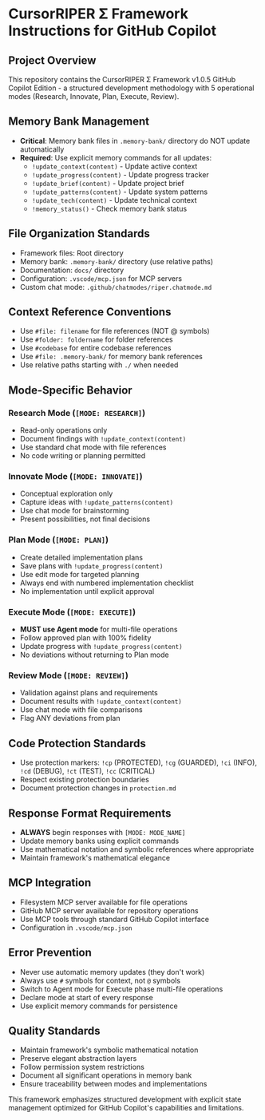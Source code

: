 # CursorRIPER Σ Framework Instructions for GitHub Copilot

## Project Overview
This repository contains the CursorRIPER Σ Framework v1.0.5 GitHub Copilot Edition - a structured development methodology with 5 operational modes (Research, Innovate, Plan, Execute, Review).

## Memory Bank Management
- **Critical**: Memory bank files in `.memory-bank/` directory do NOT update automatically
- **Required**: Use explicit memory commands for all updates:
  - `!update_context(content)` - Update active context
  - `!update_progress(content)` - Update progress tracker  
  - `!update_brief(content)` - Update project brief
  - `!update_patterns(content)` - Update system patterns
  - `!update_tech(content)` - Update technical context
  - `!memory_status()` - Check memory bank status

## File Organization Standards
- Framework files: Root directory
- Memory bank: `.memory-bank/` directory (use relative paths)
- Documentation: `docs/` directory
- Configuration: `.vscode/mcp.json` for MCP servers
- Custom chat mode: `.github/chatmodes/riper.chatmode.md`

## Context Reference Conventions
- Use `#file: filename` for file references (NOT @ symbols)
- Use `#folder: foldername` for folder references
- Use `#codebase` for entire codebase references
- Use `#file: .memory-bank/` for memory bank references
- Use relative paths starting with `./` when needed

## Mode-Specific Behavior

### Research Mode (`[MODE: RESEARCH]`)
- Read-only operations only
- Document findings with `!update_context(content)`
- Use standard chat mode with file references
- No code writing or planning permitted

### Innovate Mode (`[MODE: INNOVATE]`)
- Conceptual exploration only
- Capture ideas with `!update_patterns(content)`
- Use chat mode for brainstorming
- Present possibilities, not final decisions

### Plan Mode (`[MODE: PLAN]`)
- Create detailed implementation plans
- Save plans with `!update_progress(content)`
- Use edit mode for targeted planning
- Always end with numbered implementation checklist
- No implementation until explicit approval

### Execute Mode (`[MODE: EXECUTE]`)
- **MUST use Agent mode** for multi-file operations
- Follow approved plan with 100% fidelity
- Update progress with `!update_progress(content)`
- No deviations without returning to Plan mode

### Review Mode (`[MODE: REVIEW]`)
- Validation against plans and requirements
- Document results with `!update_context(content)`
- Use chat mode with file comparisons
- Flag ANY deviations from plan

## Code Protection Standards
- Use protection markers: `!cp` (PROTECTED), `!cg` (GUARDED), `!ci` (INFO), `!cd` (DEBUG), `!ct` (TEST), `!cc` (CRITICAL)
- Respect existing protection boundaries
- Document protection changes in `protection.md`

## Response Format Requirements
- **ALWAYS** begin responses with `[MODE: MODE_NAME]`
- Update memory banks using explicit commands
- Use mathematical notation and symbolic references where appropriate
- Maintain framework's mathematical elegance

## MCP Integration
- Filesystem MCP server available for file operations
- GitHub MCP server available for repository operations
- Use MCP tools through standard GitHub Copilot interface
- Configuration in `.vscode/mcp.json`

## Error Prevention
- Never use automatic memory updates (they don't work)
- Always use `#` symbols for context, not `@` symbols
- Switch to Agent mode for Execute phase multi-file operations
- Declare mode at start of every response
- Use explicit memory commands for persistence

## Quality Standards
- Maintain framework's symbolic mathematical notation
- Preserve elegant abstraction layers
- Follow permission system restrictions
- Document all significant operations in memory bank
- Ensure traceability between modes and implementations

This framework emphasizes structured development with explicit state management optimized for GitHub Copilot's capabilities and limitations.

